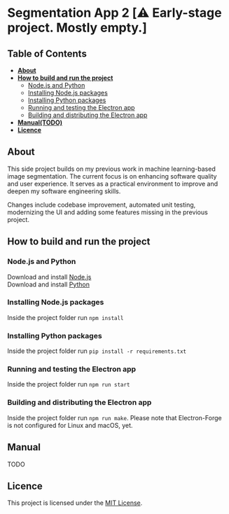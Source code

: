 # Segmentation App 2 [⚠️ Early-stage project. Mostly empty.]

## Table of Contents

- **[About](#about)**
- **[How to build and run the project](#how-to-build-and-run-the-project)**
  - [Node.js and Python](#nodejs-and-python)
  - [Installing Node.js packages](#installing-nodejs-packages)
  - [Installing Python packages](#installing-python-packages)
  - [Running and testing the Electron app](#running-and-testing-the-electron-app)
  - [Building and distributing the Electron app](#building-and-distributing-the-electron-app)
- **[Manual(TODO)](#manual)**
- **[Licence](#licence)**

## About

This side project builds on my previous work in machine learning-based image segmentation. The current focus is on enhancing software quality and user experience. It serves as a practical environment to improve and deepen my software engineering skills.

Changes include codebase improvement, automated unit testing, modernizing the UI and adding some features missing in the previous project.

## How to build and run the project

### Node.js and Python

Download and install [Node.js](https://nodejs.org/en/download)  
Download and install [Python](https://www.python.org/downloads/)

### Installing Node.js packages

Inside the project folder run `npm install`

### Installing Python packages

Inside the project folder run `pip install -r requirements.txt`

### Running and testing the Electron app

Inside the project folder run `npm run start`

### Building and distributing the Electron app

Inside the project folder run `npm run make`. Please note that Electron-Forge is not configured for Linux and macOS, yet.

## Manual

TODO

## Licence

This project is licensed under the [MIT License](LICENSE).
